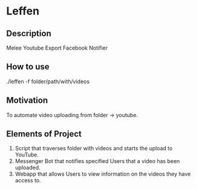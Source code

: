 # Leffen

## Description
Melee Youtube Export Facebook Notifier

## How to use
./leffen -f folder/path/with/videos

## Motivation
To automate video uploading from folder -> youtube.

## Elements of Project

1. Script that traverses folder with videos and starts the upload to YouTube.
2. Messenger Bot that notifies specified Users that a video has been uploaded.
3. Webapp that allows Users to view information on the videos they have access to.

